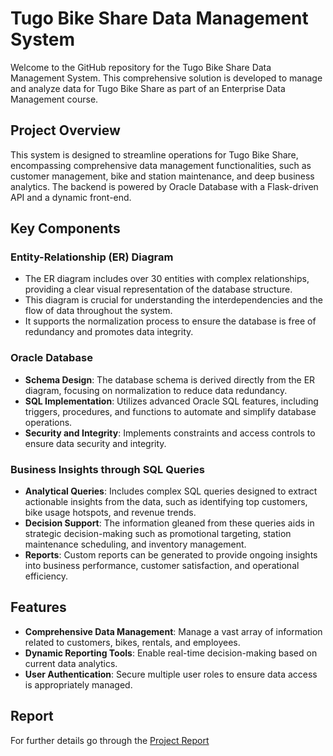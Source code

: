 # Tugo Bike Share Data Management System

Welcome to the GitHub repository for the Tugo Bike Share Data Management System. This comprehensive solution is developed to manage and analyze data for Tugo Bike Share as part of an Enterprise Data Management course.

## Project Overview

This system is designed to streamline operations for Tugo Bike Share, encompassing comprehensive data management functionalities, such as customer management, bike and station maintenance, and deep business analytics. The backend is powered by Oracle Database with a Flask-driven API and a dynamic front-end.

## Key Components

### Entity-Relationship (ER) Diagram

- The ER diagram includes over 30 entities with complex relationships, providing a clear visual representation of the database structure.
- This diagram is crucial for understanding the interdependencies and the flow of data throughout the system.
- It supports the normalization process to ensure the database is free of redundancy and promotes data integrity.

### Oracle Database

- **Schema Design**: The database schema is derived directly from the ER diagram, focusing on normalization to reduce data redundancy.
- **SQL Implementation**: Utilizes advanced Oracle SQL features, including triggers, procedures, and functions to automate and simplify database operations.
- **Security and Integrity**: Implements constraints and access controls to ensure data security and integrity.

### Business Insights through SQL Queries

- **Analytical Queries**: Includes complex SQL queries designed to extract actionable insights from the data, such as identifying top customers, bike usage hotspots, and revenue trends.
- **Decision Support**: The information gleaned from these queries aids in strategic decision-making such as promotional targeting, station maintenance scheduling, and inventory management.
- **Reports**: Custom reports can be generated to provide ongoing insights into business performance, customer satisfaction, and operational efficiency.

## Features

- **Comprehensive Data Management**: Manage a vast array of information related to customers, bikes, rentals, and employees.
- **Dynamic Reporting Tools**: Enable real-time decision-making based on current data analytics.
- **User Authentication**: Secure multiple user roles to ensure data access is appropriately managed.

## Report

For further details go through the [Project Report](./EDM%20Group%20Report%20-%20Tugo.docx)

